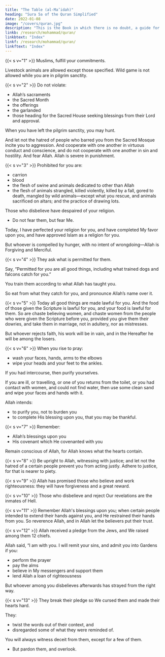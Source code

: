 ```yaml
---
title: "The Table (al-Ma’idah)"
heading: "Sura 5a of the Quran Simplified"
date: 2022-01-08
image: "/covers/quran.jpg"
description: "This is the Book in which there is no doubt, a guide for the righteous."
linkb: /research/mohammad/quran/
linkbtext: "Index"
linkf: /research/mohammad/quran/
linkftext: "Index"
---
```



{{< s v="1" >}} Muslims, fulfill your commitments. 

Livestock animals are allowed except those specified. Wild game is not allowed  while you are in pilgrim sanctity.

{{< s v="2" >}} Do not violate:
- Allah’s sacraments
- the Sacred Month
- the offerings
- the garlanded
- those heading for the Sacred House seeking blessings from their Lord and approval. 

When you have left the pilgrim sanctity, you may hunt.

And let not the hatred of people who barred you from the Sacred Mosque incite you to aggression. And cooperate with one another in virtuous conduct and conscience, and do not cooperate with one another in sin and hostility. And fear Allah. Allah is severe in punishment.

{{< s v="3" >}} Prohibited for you are:
- carrion
- blood
- the flesh of swine and animals dedicated to other than Allah
- the flesh of animals strangled, killed violently, killed by a fall, gored to death, mangled by wild animals—except what you rescue, and animals sacrificed on
altars; and the practice of drawing lots.

<!-- For it is immoral.  -->

Those who disbelieve have despaired of your religion.
- Do not fear them, but fear Me. 

Today, I have perfected your religion for you, and have completed My favor upon you, and have approved Islam as a religion for you. 

But whoever is compelled by hunger, with no intent of wrongdoing—Allah is Forgiving and Merciful.


{{< s v="4" >}} They ask what is permitted for them. 

Say, “Permitted for you are all good things, including what trained dogs and falcons catch for you.” 

You train them according to what Allah has taught you. 

So eat from what they catch for you, and pronounce Allah’s name over it. <!-- And fear Allah. Allah is Swift in reckoning. -->

{{< s v="5" >}} Today all good things are made lawful for you. And the food of those given the Scripture is lawful for you, and your food is lawful for them. So are chaste believing women, and chaste women from the people who were given the Scripture before you, provided you give them their dowries, and take them in marriage, not in adultery, nor as mistresses. 

But whoever rejects faith, his work will be in vain, and in the Hereafter he will be among the losers.

{{< s v="6" >}} When you rise to pray:
- wash your faces, hands, arms to the elbows
- wipe your heads and your feet to the ankles. 

If you had intercourse, then purify yourselves. 

If you are ill, or travelling, or one of you returns from the toilet, or you had contact with women, and could not find water, then use some clean sand and wipe your faces and hands with it. 

Allah intends:
- to purify you, not to burden you
- to complete His blessing upon you, that you may be thankful.


{{< s v="7" >}} Remember:
- Allah’s blessings upon you
- His covenant which He covenanted with you<!-- ; when you said, “We hear and we obey.” -->

Remain conscious of Allah, for Allah knows what the hearts contain.

{{< s v="8" >}} Be upright to Allah, witnessing with justice; and let not the hatred of a certain people prevent you from acting justly. Adhere to justice, for that is nearer to piety.

<!-- Fear Allah. Allah is informed of what you do. -->

{{< s v="9" >}} Allah has promised those who believe and work righteousness: they will have forgiveness and a great reward.

{{< s v="10" >}} Those who disbelieve and reject Our revelations are the inmates of Hell.

{{< s v="11" >}}  Remember Allah's blessings upon you; when certain people intended to extend their hands against you, and
He restrained their hands from you. So reverence Allah, and in Allah let the believers put their trust.

{{< s v="12" >}} Allah received a pledge from the Jews, and We raised among them 12 chiefs. 

Allah said, “I am with you. I will remit your sins, and admit you into Gardens if you:
- perform the prayer
- pay the alms
- believe in My messengers and support them
- lend Allah a loan of righteousness

But whoever among you disbelieves afterwards has strayed from the right way.

{{< s v="13" >}} They break their pledge so We cursed them and made their hearts hard.

They:
- twist the words out of their context, and
- disregarded some of what they were reminded of. 

You will always witness deceit from them, except for a few of them. 
- But pardon them, and overlook.